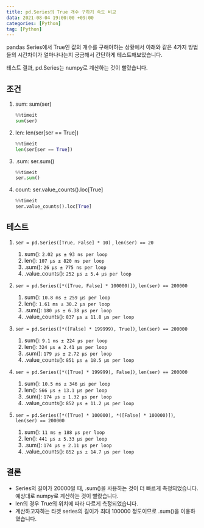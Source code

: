 ```yaml
---
title: pd.Series의 True 개수 구하기 속도 비교
data: 2021-08-04 19:00:00 +09:00
categories: [Python]
tag: [Python]
---
```

pandas Series에서 True인 값의 개수를 구해야하는 상황에서 아래와 같은 4가지 방법들의 시간차이가 얼마나나는지 궁금해서 간단하게 테스트해보았습니다.

테스트 결과, pd.Series는 numpy로 계산하는 것이 빨랐습니다.

## 조건

1. sum: sum(ser)

    ```python
    %%timeit
    sum(ser)
    ```

2. len: len(ser[ser == True])

    ```python
    %%timeit
    len(ser[ser == True])
    ```

3. .sum: ser.sum()
    
    ```python
    %%timeit
    ser.sum()
    ```

4. count: ser.value_counts().loc[True]

    ```python
    %%timeit
    ser.value_counts().loc[True]
    ```


## 테스트

1. `ser = pd.Series([True, False] * 10)` , `len(ser) == 20`
    1. sum(): `2.02 µs ± 93 ns per loop`
    2. len(): `107 µs ± 820 ns per loop`
    3. .sum(): `26 µs ± 775 ns per loop`
    4. .value_counts(): `252 µs ± 5.4 µs per loop`

2. `ser = pd.Series([*([True, False] * 100000)])`, `len(ser) == 200000`
    1. sum(): `10.8 ms ± 259 µs per loop`
    2. len(): `1.61 ms ± 30.2 µs per loop`
    3. .sum(): `180 µs ± 6.38 µs per loop`
    4. .value_counts(): `837 µs ± 11.8 µs per loop`

3. `ser = pd.Series([*([False] * 199999), True])`, `len(ser) == 200000`
    1. sum(): `9.1 ms ± 224 µs per loop`
    2. len(): `324 µs ± 2.41 µs per loop`
    3. .sum(): `179 µs ± 2.72 µs per loop`
    4. .value_counts(): `851 µs ± 18.5 µs per loop`

4. `ser = pd.Series([*([True] * 199999), False])`, `len(ser) == 200000`
    1. sum(): `10.5 ms ± 346 µs per loop`
    2. len(): `566 µs ± 13.1 µs per loop`
    3. .sum(): `174 µs ± 1.32 µs per loop`
    4. .value_counts(): `852 µs ± 11.2 µs per loop`

5. `ser = pd.Series([*([True] * 100000), *([False] * 100000)])`, `len(ser) == 200000`
    1. sum(): `11 ms ± 188 µs per loop`
    2. len(): `441 µs ± 5.33 µs per loop`
    3. .sum(): `174 µs ± 2.11 µs per loop`
    4. .value_counts(): `852 µs ± 14.7 µs per loop`


## 결론

- Series의 길이가 20000일 때, .sum()을 사용하는 것이 더 빠르게 측정되었습니다. 예상대로 numpy로 계산하는 것이 빨랐습니다.
- len의 경우 True의 위치에 따라 다르게 측정되었습니다.
- 계산하고자하는 타겟 series의 길이가 최대 100000 정도이므로 .sum()을 이용하였습니다.